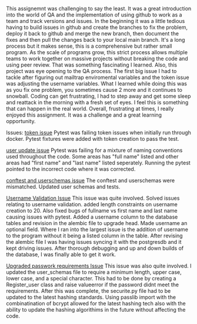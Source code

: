 
  This assignemnt was challenging to say the least. It was a great introduction into the world of QA and the implementation of using github to work as a team and track versions and issues. In the beginning it was a little tedious having to build issues in github and create the branches to fix the problem, deploy it back to github and merge the new branch, then document the fixes and then pull the changes back to your local main branch. It's a long process but it makes sense, this is a comprehensive but rather small program. As the scale of programs grow, this strict process allows multiple teams to work together on massive projects without breaking the code and using peer review. That was something fascinating I learned.
  Also, this project was eye opening to the QA process. The first big issue I had to tackle after figuring out mailtrap enviromental variables and the token issue was adjusting the username variables. What I learned while doing this was as you fix one problem, you sometimes cause 2 more and it continues to snowball. Coding can get frustrating, I had to step away and get some sleep and reattack in the morning with a fresh set of eyes. I feel this is something that can happen in the real world. Overall, frustrating at times, I really enjoyed this assignment. It was a challenge and a great learning opportunity.  

Issues:
[token issue](https://github.com/so338njit/event_manager/pull/4/commits/2a445583e69198db4ddcb85e396fb8b42caa0e8f)
Pytest was failing token issues when initially run through docker. Pytest fixtures were added with token creation to pass the test. 

[user update issue](https://github.com/so338njit/event_manager/pull/8)
Pytest was failing for a mixture of naming conventions used throughout the code. Some areas has "full name" listed and other areas had "first name" and "last name" listed seperately. Running the pytest pointed to the incorrect code where it was corrected.

[conftest and userschemas issue](https://github.com/so338njit/event_manager/pull/10/commits/622100803a23126fb82a1999b574295ec86a2ad1)
The conftest and userschemas were mismatched. Updated user schemas and tests.

[Username Validation Issue](https://github.com/so338njit/event_manager/pull/12/commits/50f36a3ca1cab2305a667837fc2c0742c03108c6)
This issue was quite involved. Solved issues relating to username validation. added length constraints on username creation to 20. Also fixed bugs of fullname vs first name and last name causing issues with pytest. Added a username column to the database tables and revision in the alembic file to upgrade head. Made username an optional field. Where I ran into the largest issue is the addition of username to the program without it being a listed column in the table. After revising the alembic file I was having issues syncing it with the postgresdb and it kept driving issues. After thorough debugging and up and down builds of the database, I was finally able to get it work. 

[Upgraded passwork requirements Issue](https://github.com/so338njit/event_manager/pull/14/commits/609835ec1569f6a00dfe3deeb9b97b3cec563316)
This issue was also quite involved. I updated the user_schemas file to require a minimum length, upper case, lower case, and a special character. This had to be done by creating a Register_user class and raise valueerror if the password didnt meet the requirements. After this was complete, the securite.py file had to be updated to the latest hashing standards. Using passlib import with the combinatination of bcrypt allowed for the latest hashing tech also with the ability to update the hashing algorithims in the future without affecting the code.

